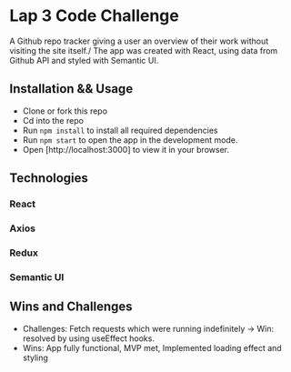 # Lap 3 Code Challenge

A Github repo tracker giving a user an overview of their work without visiting the site itself./
The app was created with React, using data from Github API and styled with Semantic UI. 

## Installation && Usage
- Clone or fork this repo
- Cd into the repo
- Run `npm install` to install all required dependencies
- Run `npm start` to open the app in the development mode.
- Open [http://localhost:3000] to view it in your browser.

## Technologies
### React
### Axios
### Redux
### Semantic UI

## Wins and Challenges 
- Challenges: 
Fetch requests which were running indefinitely -> Win: resolved by using useEffect hooks. 
- Wins: 
App fully functional, 
MVP met,
Implemented loading effect and styling 


